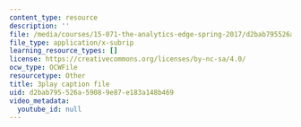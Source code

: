 ```yaml
---
content_type: resource
description: ''
file: /media/courses/15-071-the-analytics-edge-spring-2017/d2bab795526a59089e87e183a148b469_f-EN4QySwAs.vtt
file_type: application/x-subrip
learning_resource_types: []
license: https://creativecommons.org/licenses/by-nc-sa/4.0/
ocw_type: OCWFile
resourcetype: Other
title: 3play caption file
uid: d2bab795-526a-5908-9e87-e183a148b469
video_metadata:
  youtube_id: null
---
```

